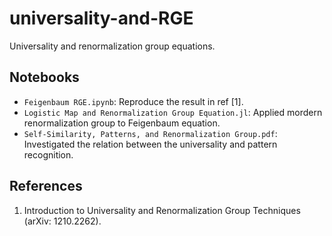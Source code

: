 # universality-and-RGE

Universality and renormalization group equations.

## Notebooks

* `Feigenbaum RGE.ipynb`: Reproduce the result in ref [1].
* `Logistic Map and Renormalization Group Equation.jl`: Applied mordern renormalization group to Feigenbaum equation.
* `Self-Similarity, Patterns, and Renormalization Group.pdf`: Investigated the relation between the universality and pattern recognition.

## References

1. Introduction to Universality and Renormalization Group Techniques (arXiv: 1210.2262).

